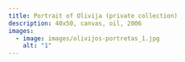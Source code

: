 ```yaml
---
title: Portrait of Olivija (private collection)
description: 40x50, canvas, oil, 2006
images:
  - image: images/olivijos-portretas_1.jpg
    alt: "1"
---
```

